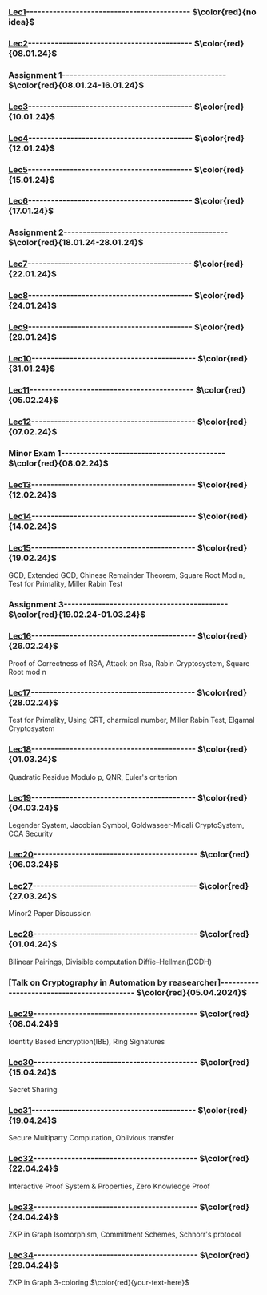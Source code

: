 ### [Lec1]()------------------------------------------- $\color{red}{no idea}$

### [Lec2]()------------------------------------------- $\color{red}{08.01.24}$

### Assignment 1------------------------------------------- $\color{red}{08.01.24-16.01.24}$

### [Lec3]()------------------------------------------- $\color{red}{10.01.24}$ 

### [Lec4]()------------------------------------------- $\color{red}{12.01.24}$

### [Lec5]()------------------------------------------- $\color{red}{15.01.24}$

### [Lec6]()------------------------------------------- $\color{red}{17.01.24}$ 


### Assignment 2------------------------------------------- $\color{red}{18.01.24-28.01.24}$

### [Lec7]()------------------------------------------- $\color{red}{22.01.24}$

### [Lec8]()------------------------------------------- $\color{red}{24.01.24}$ 

### [Lec9]()------------------------------------------- $\color{red}{29.01.24}$

### [Lec10]()------------------------------------------- $\color{red}{31.01.24}$ 

### [Lec11]()------------------------------------------- $\color{red}{05.02.24}$

### [Lec12]()------------------------------------------- $\color{red}{07.02.24}$ 


### Minor Exam 1------------------------------------------- $\color{red}{08.02.24}$

### [Lec13]()------------------------------------------- $\color{red}{12.02.24}$

### [Lec14]()------------------------------------------- $\color{red}{14.02.24}$ 

### [Lec15]()------------------------------------------- $\color{red}{19.02.24}$
GCD, Extended GCD, Chinese Remainder Theorem, Square Root Mod n, Test for Primality, Miller Rabin Test


### Assignment 3------------------------------------------- $\color{red}{19.02.24-01.03.24}$

### [Lec16]()------------------------------------------- $\color{red}{26.02.24}$ 
Proof of Correctness of RSA, Attack on Rsa, Rabin Cryptosystem, Square Root mod n

### [Lec17]()------------------------------------------- $\color{red}{28.02.24}$
Test for Primality, Using CRT, charmicel number, Miller Rabin Test, Elgamal Cryptosystem

### [Lec18]()------------------------------------------- $\color{red}{01.03.24}$
Quadratic Residue Modulo p, QNR, Euler's criterion

### [Lec19]()------------------------------------------- $\color{red}{04.03.24}$
Legender System, Jacobian Symbol, Goldwaseer-Micali CryptoSystem, CCA Security

### [Lec20]()------------------------------------------- $\color{red}{06.03.24}$

### [Lec27]()------------------------------------------- $\color{red}{27.03.24}$
Minor2 Paper Discussion

### [Lec28]()------------------------------------------- $\color{red}{01.04.24}$
Bilinear Pairings, Divisible computation Diffie–Hellman(DCDH)

### [Talk on Cryptography in Automation by reasearcher]------------------------------------------- $\color{red}{05.04.2024}$

### [Lec29]()------------------------------------------- $\color{red}{08.04.24}$
Identity Based Encryption(IBE), Ring Signatures

### [Lec30]()------------------------------------------- $\color{red}{15.04.24}$
Secret Sharing

### [Lec31]()------------------------------------------- $\color{red}{19.04.24}$
Secure Multiparty Computation, Oblivious transfer

### [Lec32]()------------------------------------------- $\color{red}{22.04.24}$
Interactive Proof System & Properties, Zero Knowledge Proof

### [Lec33]()------------------------------------------- $\color{red}{24.04.24}$
ZKP in Graph Isomorphism, Commitment Schemes, Schnorr's protocol

### [Lec34](https://github.com/VenkySharma/Mtech-CSE/blob/main/Course/Crypto/src/lec34.pdf)------------------------------------------- $\color{red}{29.04.24}$
ZKP in Graph 3-coloring
$\color{red}{your-text-here}$
